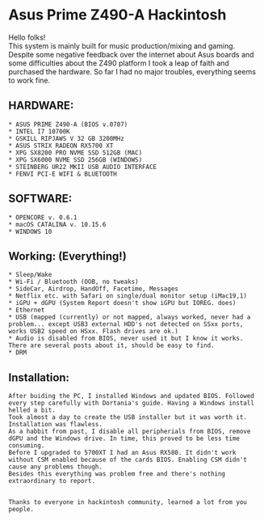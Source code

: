 # Asus Prime Z490-A Hackintosh

Hello folks!  
This system is mainly built for music production/mixing and gaming.  
Despite some negative feedback over the internet about Asus boards and some difficulties about the Z490 platform I took a leap of faith and purchased the hardware. So far I had no major troubles, everything seems to work fine.


## HARDWARE:  


    * ASUS PRIME Z490-A (BIOS v.0707)
    * INTEL I7 10700K
    * GSKILL RIPJAWS V 32 GB 3200MHz
    * ASUS STRIX RADEON RX5700 XT
    * XPG SX8200 PRO NVME SSD 512GB (MAC)
    * XPG SX6000 NVME SSD 256GB (WINDOWS)
    * STEINBERG UR22 MKII USB AUDIO INTERFACE
    * FENVI PCI-E WIFI & BLUETOOTH  

## SOFTWARE:

    * OPENCORE v. 0.6.1
    * macOS CATALINA v. 10.15.6
    * WINDOWS 10

## Working: (Everything!)
    * Sleep/Wake
    * Wi-Fi / Bluetooth (OOB, no tweaks)
    * SideCar, Airdrop, HandOff, Facetime, Messages
    * Netflix etc. with Safari on single/dual monitor setup (iMac19,1)
    * iGPU + dGPU (System Report doesn't show iGPU but IOREG. does)
    * Ethernet
    * USB (mapped (currently) or not mapped, always worked, never had a problem... except USB3 external HDD's not detected on SSxx ports, works USB2 speed on HSxx. Flash drives are ok.)
    * Audio is disabled from BIOS, never used it but I know it works. There are several posts about it, should be easy to find.
    * DRM


## Installation:

    After buiding the PC, I installed Windows and updated BIOS. Followed every step carefully with Dortania's guide. Having a Windows install helled a bit. 
    Took almost a day to create the USB installer but it was worth it. Installation was flawless. 
    As a habbit from past, I disable all peripherials from BIOS, remove dGPU and the Windows drive. In time, this proved to be less time consuming.  
    Before I upgraded to 5700XT I had an Asus RX580. It didn't work without CSM enabled because of the cards BIOS. Enabling CSM didn't cause any problems though.  
    Besides this everything was problem free and there's nothing extraordinary to report.

    
    Thanks to everyone in hackintosh community, learned a lot from you people.  
